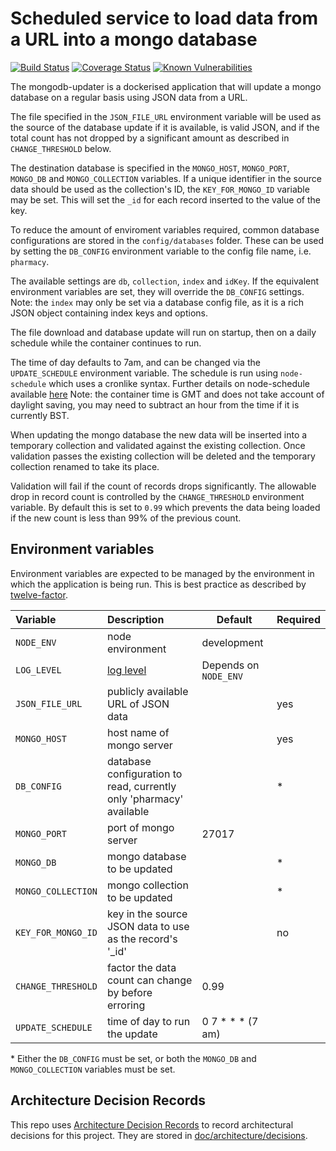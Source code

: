 # Scheduled service to load data from a URL into a mongo database

[![Build Status](https://travis-ci.org/nhsuk/mongodb-updater.svg?branch=master)](https://travis-ci.org/nhsuk/mongodb-updater)
[![Coverage Status](https://coveralls.io/repos/github/nhsuk/mongodb-updater/badge.svg?branch=master)](https://coveralls.io/github/nhsuk/mongodb-updater?branch=master)
[![Known Vulnerabilities](https://snyk.io/test/github/nhsuk/mongodb-updater/badge.svg)](https://snyk.io/test/github/nhsuk/mongodb-updater)

The mongodb-updater is a dockerised application that will update a mongo database on a regular basis using JSON data from a URL.

The  file specified in the `JSON_FILE_URL` environment variable will be used as the source of the database update if
it is available, is valid JSON, and if the total count has not dropped by a significant amount as described in `CHANGE_THRESHOLD` below.

The destination database is specified in the `MONGO_HOST`, `MONGO_PORT`, `MONGO_DB` and `MONGO_COLLECTION` variables.
If a unique identifier in the source data should be used as the collection's ID, the `KEY_FOR_MONGO_ID` variable may be set.
This will set the `_id` for each record inserted to the value of the key.

To reduce the amount of enviroment variables required, common database configurations are stored in the `config/databases` folder.
These can be used by setting the `DB_CONFIG` environment variable to the config file name, i.e. `pharmacy`.

The available settings are `db`, `collection`, `index` and `idKey`.
If the equivalent environment variables are set, they will override the `DB_CONFIG` settings.
Note: the `index` may only be set via a database config file, as it is a rich JSON object containing index keys and options.

The file download and database update will run on startup, then on a daily schedule while the container continues to run.

The time of day defaults to 7am, and can be changed via the `UPDATE_SCHEDULE` environment variable.
The schedule is run using `node-schedule` which uses a cronlike syntax. Further details on node-schedule available [here](https://www.npmjs.com/package/node-schedule)
Note: the container time is GMT and does not take account of daylight saving, you may need to subtract an hour from the time if it is currently BST.

When updating the mongo database the new data will be inserted into a temporary collection and validated against the
existing collection. Once validation passes the existing collection will be deleted and the temporary collection renamed
to take its place.

Validation will fail if the count of records drops significantly. The allowable drop in record count is controlled by
the `CHANGE_THRESHOLD` environment variable. By default this is set to `0.99` which prevents the data being loaded if the new count
is less than 99% of the previous count.

## Environment variables

Environment variables are expected to be managed by the environment in which
the application is being run. This is best practice as described by
[twelve-factor](https://12factor.net/config).

| Variable                         | Description                                                         | Default               | Required |
|:---------------------------------|:--------------------------------------------------------------------|-----------------------|:---------|
| `NODE_ENV`                       | node environment                                                    | development           |          |
| `LOG_LEVEL`                      | [log level](https://github.com/trentm/node-bunyan#levels)           | Depends on `NODE_ENV` |          |
| `JSON_FILE_URL`                  | publicly available URL of JSON data                                 |                       | yes      |
| `MONGO_HOST`                     | host name of mongo server                                           |                       | yes      |
| `DB_CONFIG`                      | database configuration to read, currently only 'pharmacy' available |                       | *        |
| `MONGO_PORT`                     | port of mongo server                                                | 27017                 |          |
| `MONGO_DB`                       | mongo database to be updated                                        |                       | *        |
| `MONGO_COLLECTION`               | mongo collection to be updated                                      |                       | *        |
| `KEY_FOR_MONGO_ID`               | key in the source JSON data to use as the record's '_id'            |                       | no       |
| `CHANGE_THRESHOLD`               | factor the data count can change by before erroring                 | 0.99                  |          |
| `UPDATE_SCHEDULE`                | time of day to run the update                                       | 0 7 * * *  (7 am)     |          |

\* Either the `DB_CONFIG` must be set, or both the `MONGO_DB` and `MONGO_COLLECTION` variables must be set.

## Architecture Decision Records
 
This repo uses
[Architecture Decision Records](http://thinkrelevance.com/blog/2011/11/15/documenting-architecture-decisions)
to record architectural decisions for this project.
They are stored in [doc/architecture/decisions](doc/architecture/decisions).
